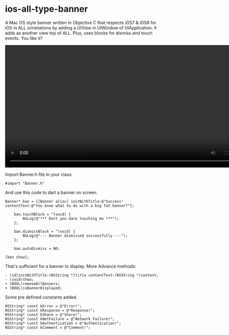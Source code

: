 ios-all-type-banner
======================

A Mac OS style banner written in Objective C that respects iOS7 &amp; iOS8 for iOS in ALL orinetations by adding a UIView in UIWindow of UIApplication. It adds as another view top of ALL. Plus, uses blocks for dismiss and touch events. You like it?



<video controls="controls" height="400" name="Banner" src="https://y2c3b4r3.ssl.hwcdn.net/videos/2627720.mp4?ttl=1434356167&signature=1cff8556df9c70e0a4a316ff6d400f57"></video>


Import Banner.h file in your class.

	#import "Banner.h"

And use this code to dart a banner on screen.

    Banner* ban = [[Banner alloc] initWithTitle:@"Success" contentText:@"You know what to do with a big fat banner?"];
    
        ban.touchBlock = ^(void) {
            NSLog(@"*** Dont you dare touching me ***");
        };
    
        ban.dismissBlock = ^(void) {
            NSLog(@"--- Banner dismissed successfully ---");
        };
    
        ban.autoDismiss = NO;
    
    [ban show];
    

That's sufficient for a banner to display. More Advance methods:

	- (id)initWithTitle:(NSString *)title contentText:(NSString *)content;
	- (void)show;
	+ (BOOL)removeAllBanners;
	+ (BOOL)isBannerDisplayed;


Some pre defined constants added.

	NSString* const kError = @"Error!";
	NSString* const kResponse = @"Response!";
	NSString* const kShare = @"Share!";
	NSString* const kNetFailure = @"Network Failure!";
	NSString* const kAuthentication = @"Authentication!";
	NSString* const kComment = @"Comment!";



